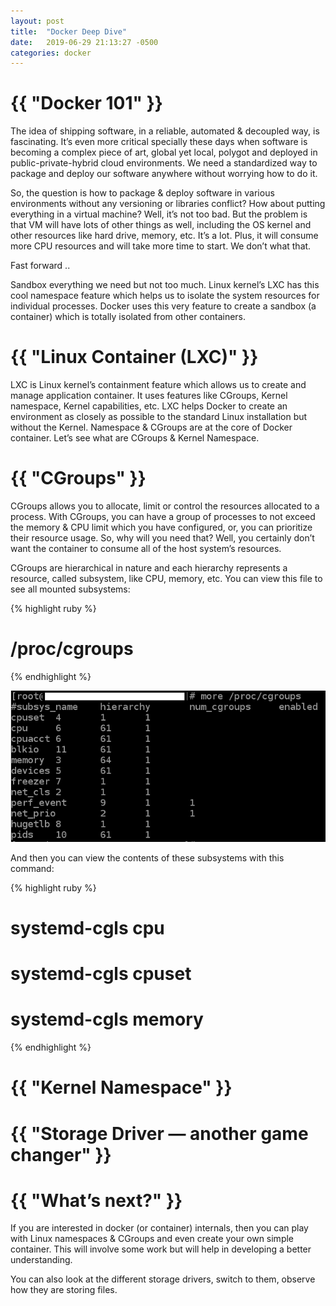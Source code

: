 ```yaml
---
layout: post
title:  "Docker Deep Dive"
date:   2019-06-29 21:13:27 -0500
categories: docker
---
```


<h1>{{ "Docker 101" }}</h1>

The idea of shipping software, in a reliable, automated & decoupled way, is fascinating. It’s even more critical specially these days when software is becoming a complex piece of art, global yet local, polygot and deployed in public-private-hybrid cloud environments. We need a standardized way to package and deploy our software anywhere without worrying how to do it.

So, the question is how to package & deploy software in various environments without any versioning or libraries conflict?
How about putting everything in a virtual machine? Well, it’s not too bad. But the problem is that VM will have lots of other things as well, including the OS kernel and other resources like hard drive, memory, etc. It’s a lot. Plus, it will consume more CPU resources and will take more time to start. We don’t what that.

Fast forward ..

Sandbox everything we need but not too much. Linux kernel’s LXC has this cool namespace feature which helps us to isolate the system resources for individual processes. Docker uses this very feature to create a sandbox (a container) which is totally isolated from other containers.

<h1>{{ "Linux Container (LXC)" }}</h1>

LXC is Linux kernel’s containment feature which allows us to create and manage application container. It uses features like CGroups, Kernel namespace, Kernel capabilities, etc. LXC helps Docker to create an environment as closely as possible to the standard Linux installation but without the Kernel. Namespace & CGroups are at the core of Docker container. Let’s see what are CGroups & Kernel Namespace.

<h1>{{ "CGroups" }}</h1>

CGroups allows you to allocate, limit or control the resources allocated to a process. With CGroups, you can have a group of processes to not exceed the memory & CPU limit which you have configured, or, you can prioritize their resource usage. So, why will you need that? Well, you certainly don’t want the container to consume all of the host system’s resources.

CGroups are hierarchical in nature and each hierarchy represents a resource, called subsystem, like CPU, memory, etc. You can view this file to see all mounted subsystems:

{% highlight ruby %}
# /proc/cgroups
{% endhighlight %}

![cgroups](/assets/docker/cgroups.png)

And then you can view the contents of these subsystems with this command:

{% highlight ruby %}
# systemd-cgls cpu 
# systemd-cgls cpuset 
# systemd-cgls memory
{% endhighlight %}

<h1>{{ "Kernel Namespace" }}</h1>
<h1>{{ "Storage Driver — another game changer" }}</h1>

<h1>{{ "What’s next?" }}</h1>

If you are interested in docker (or container) internals, then you can play with Linux namespaces & CGroups and even create your own simple container. This will involve some work but will help in developing a better understanding.

You can also look at the different storage drivers, switch to them, observe how they are storing files.